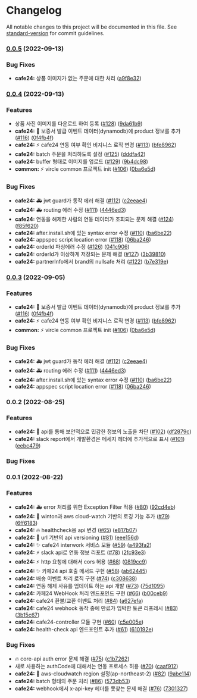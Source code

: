 # Changelog

All notable changes to this project will be documented in this file. See [standard-version](https://github.com/conventional-changelog/standard-version) for commit guidelines.

### [0.0.5](https://github.com/mass-adoption/vircle/compare/cafe24-v0.0.2...cafe24-v0.0.5) (2022-09-13)

### Bug Fixes

* **cafe24:** 상품 이미지가 없는 주문에 대한 처리 ([a9f8e32](https://github.com/mass-adoption/vircle/commit/a9f8e32941518415c5b4fbed86df728f6bde12a0))


### [0.0.4](https://github.com/mass-adoption/vircle/compare/cafe24-v0.0.2...cafe24-v0.0.4) (2022-09-13)


### Features

* 상품 사진 이미지를 다운로드 하여 등록 ([#128](https://github.com/mass-adoption/vircle/issues/128)) ([9da61b9](https://github.com/mass-adoption/vircle/commit/9da61b9576a3a57fad544612d37d35641d0cdb99))
* **cafe24:** :rocket: 보증서 발급 이벤트 데이터(dynamodb)에 product 정보를 추가 ([#116](https://github.com/mass-adoption/vircle/issues/116)) ([0f4fb4f](https://github.com/mass-adoption/vircle/commit/0f4fb4f0001de49ce59e37ac04efda963ec79df4))
* **cafe24:** :zap: cafe24 연동 여부 확인 비지니스 로직 변경 ([#113](https://github.com/mass-adoption/vircle/issues/113)) ([bfe8962](https://github.com/mass-adoption/vircle/commit/bfe89627faf3ab76c4127c09104f9d31c28078b1))
* **cafe24:** batch 주문을 처리하도록 설정 ([#125](https://github.com/mass-adoption/vircle/issues/125)) ([dddfa42](https://github.com/mass-adoption/vircle/commit/dddfa425d2d1a44f50cec060fd2916d0bd2826db))
* **cafe24:** buffer 형태로 이미지를 업로드 ([#129](https://github.com/mass-adoption/vircle/issues/129)) ([9b4dc98](https://github.com/mass-adoption/vircle/commit/9b4dc98d5c923e5f28ac94e298cbbcacc8c47fda))
* **common:** ⚡ vircle common 프로젝트 init ([#106](https://github.com/mass-adoption/vircle/issues/106)) ([0ba6e5d](https://github.com/mass-adoption/vircle/commit/0ba6e5d4424c7dd01d650df70ad2dde75c371001))


### Bug Fixes

* **cafe24:** :ambulance: jwt guard가 동작 에러 해결 ([#112](https://github.com/mass-adoption/vircle/issues/112)) ([c2eeae4](https://github.com/mass-adoption/vircle/commit/c2eeae4d73408e0322f6ff4a66fa91a5353cf43c))
* **cafe24:** :ambulance: routing 에러 수정 ([#111](https://github.com/mass-adoption/vircle/issues/111)) ([4446ed3](https://github.com/mass-adoption/vircle/commit/4446ed3986a54117f35aafd15079dd6c28de6867))
* **cafe24:** 연동을 해제한 사람의 연동 데이터가 조회되는 문제 해결 ([#124](https://github.com/mass-adoption/vircle/issues/124)) ([f85f620](https://github.com/mass-adoption/vircle/commit/f85f620db0e88ea2c4324bb3fe396eaccc17301f))
* **cafe24:** after.install.sh에 있는 syntax error 수정 ([#110](https://github.com/mass-adoption/vircle/issues/110)) ([ba6be22](https://github.com/mass-adoption/vircle/commit/ba6be22b69366b72ba2b7456e6c401ee0d678a0a))
* **cafe24:** appspec script location error ([#118](https://github.com/mass-adoption/vircle/issues/118)) ([06ba246](https://github.com/mass-adoption/vircle/commit/06ba24632d5a2318be70eb34afd07f13f759eb11))
* **cafe24:** orderId 파싱에러 수정 ([#126](https://github.com/mass-adoption/vircle/issues/126)) ([041c906](https://github.com/mass-adoption/vircle/commit/041c9063c4d6324aea8c78c86bd14c21b45f405a))
* **cafe24:** orderId가 이상하게 저장되는 문제 해결 ([#127](https://github.com/mass-adoption/vircle/issues/127)) ([3b39810](https://github.com/mass-adoption/vircle/commit/3b39810de79509cfe6529ba4d5e925b45ca6711f))
* **cafe24:** partnerInfo에서 brand의 nullsafe 처리 ([#122](https://github.com/mass-adoption/vircle/issues/122)) ([b7e319e](https://github.com/mass-adoption/vircle/commit/b7e319ee90682f357246313a906aef46ee5c24fd))

### [0.0.3](https://github.com/mass-adoption/vircle/compare/cafe24-v0.0.2...cafe24-v0.0.3) (2022-09-05)


### Features

* **cafe24:** :rocket: 보증서 발급 이벤트 데이터(dynamodb)에 product 정보를 추가 ([#116](https://github.com/mass-adoption/vircle/issues/116)) ([0f4fb4f](https://github.com/mass-adoption/vircle/commit/0f4fb4f0001de49ce59e37ac04efda963ec79df4))
* **cafe24:** :zap: cafe24 연동 여부 확인 비지니스 로직 변경 ([#113](https://github.com/mass-adoption/vircle/issues/113)) ([bfe8962](https://github.com/mass-adoption/vircle/commit/bfe89627faf3ab76c4127c09104f9d31c28078b1))
* **common:** ⚡ vircle common 프로젝트 init ([#106](https://github.com/mass-adoption/vircle/issues/106)) ([0ba6e5d](https://github.com/mass-adoption/vircle/commit/0ba6e5d4424c7dd01d650df70ad2dde75c371001))


### Bug Fixes

* **cafe24:** :ambulance: jwt guard가 동작 에러 해결 ([#112](https://github.com/mass-adoption/vircle/issues/112)) ([c2eeae4](https://github.com/mass-adoption/vircle/commit/c2eeae4d73408e0322f6ff4a66fa91a5353cf43c))
* **cafe24:** :ambulance: routing 에러 수정 ([#111](https://github.com/mass-adoption/vircle/issues/111)) ([4446ed3](https://github.com/mass-adoption/vircle/commit/4446ed3986a54117f35aafd15079dd6c28de6867))
* **cafe24:** after.install.sh에 있는 syntax error 수정 ([#110](https://github.com/mass-adoption/vircle/issues/110)) ([ba6be22](https://github.com/mass-adoption/vircle/commit/ba6be22b69366b72ba2b7456e6c401ee0d678a0a))
* **cafe24:** appspec script location error ([#118](https://github.com/mass-adoption/vircle/issues/118)) ([06ba246](https://github.com/mass-adoption/vircle/commit/06ba24632d5a2318be70eb34afd07f13f759eb11))

### 0.0.2 (2022-08-25)


### Features

* **cafe24:** :memo: api를 통해 보안적으로 민감한 정보의 노출을 차단 ([#102](https://github.com/mass-adoption/vircle/issues/102)) ([df2879c](https://github.com/mass-adoption/vircle/commit/df2879cec89d6933d45cc54f837dac088d8b312b))
* **cafe24:** slack report에서 개발환경은 메세지 헤더에 추가적으로 표시 ([#101](https://github.com/mass-adoption/vircle/issues/101)) ([eebc479](https://github.com/mass-adoption/vircle/commit/eebc47991685a8d08e2b61954470081d99039a05))


### Bug Fixes

### 0.0.1 (2022-08-22)


### Features

* **cafe24:** :ambulance: error 처리를 위한 Exception Filter 적용 ([#80](https://github.com/mass-adoption/vircle/issues/80)) ([92cd4eb](https://github.com/mass-adoption/vircle/commit/92cd4ebd25e586c7674dfa18f3644f81ab7903f8))
* **cafe24:** :art: winton과 aws cloud-watch 기반의 로깅 기능 추가 ([#79](https://github.com/mass-adoption/vircle/issues/79)) ([6ff6183](https://github.com/mass-adoption/vircle/commit/6ff61837b300f4ade5ac4540f403340aae699a39))
* **cafe24:** :fire: healthcheck용 api 변경 ([#65](https://github.com/mass-adoption/vircle/issues/65)) ([e817b07](https://github.com/mass-adoption/vircle/commit/e817b0765b7c8d1d4dec4e4b6fe22b072ed0a3c9))
* **cafe24:** :memo: url 기반의 api versioning ([#81](https://github.com/mass-adoption/vircle/issues/81)) ([eee156d](https://github.com/mass-adoption/vircle/commit/eee156d32a558b92f32e34e7eed43debb6953cd1))
* **cafe24:** :sparkles: cafe24 interwork 서비스 모듈 ([#59](https://github.com/mass-adoption/vircle/issues/59)) ([a493fa2](https://github.com/mass-adoption/vircle/commit/a493fa20e6d07dc7f80fd5b247124c6e1bab5c32))
* **cafe24:** :zap: slack api로 연동 정보 리포트 ([#78](https://github.com/mass-adoption/vircle/issues/78)) ([2fc93e3](https://github.com/mass-adoption/vircle/commit/2fc93e34bff2289b68f748c652cdb28709f60945))
* **cafe24:** ⚡ http 요청에 대해서 cors 허용 ([#68](https://github.com/mass-adoption/vircle/issues/68)) ([0819cc9](https://github.com/mass-adoption/vircle/commit/0819cc99740a743240b78f61d98406a0c120e29f))
* **cafe24:** ✨ 카페24 api 호출 메서드 구현 ([#58](https://github.com/mass-adoption/vircle/issues/58)) ([ab62445](https://github.com/mass-adoption/vircle/commit/ab62445722866cb28ebb4d3932cad8d2f816b184))
* **cafe24:** 배송 이벤트 처리 로직 구현 ([#74](https://github.com/mass-adoption/vircle/issues/74)) ([c308638](https://github.com/mass-adoption/vircle/commit/c308638b9dca2f34fe6af244f083bbba05adfa05))
* **cafe24:** 연동 해제 사유를 업데이트 하는 api 개발 ([#73](https://github.com/mass-adoption/vircle/issues/73)) ([75d1095](https://github.com/mass-adoption/vircle/commit/75d10956b042fd84670057979890e712515a6734))
* **cafe24:** 카페24 WebHook 처리 엔드포인드 구현 ([#66](https://github.com/mass-adoption/vircle/issues/66)) ([b00ceb9](https://github.com/mass-adoption/vircle/commit/b00ceb983a4ba752054a42c17435f506bad3954a))
* **cafe24:** cafe24 환불/교환 이벤트 처리 ([#84](https://github.com/mass-adoption/vircle/issues/84)) ([a627efa](https://github.com/mass-adoption/vircle/commit/a627efae73e87fc8a4a4ed84e5a9cfa23e5d5c77))
* **cafe24:** cafe24 webhook 동작 중에 만료가 임박한 토큰 리프레시 ([#83](https://github.com/mass-adoption/vircle/issues/83)) ([3b15c67](https://github.com/mass-adoption/vircle/commit/3b15c67fee7a1efe8dfab6a80659fef92b29d1f4))
* **cafe24:** cafe24-controller 모듈 구현 ([#60](https://github.com/mass-adoption/vircle/issues/60)) ([c5e005e](https://github.com/mass-adoption/vircle/commit/c5e005e8fe60a205a97ce12c0d320c3e94a043c7))
* **cafe24:** health-check api 엔드포인트 추가 ([#61](https://github.com/mass-adoption/vircle/issues/61)) ([610192e](https://github.com/mass-adoption/vircle/commit/610192ef89969a5bb90e0c88ba80b9c9ab8a5164))


### Bug Fixes

* 🔥 core-api auth error 문제 해결 ([#75](https://github.com/mass-adoption/vircle/issues/75)) ([c1b7262](https://github.com/mass-adoption/vircle/commit/c1b72620a1f0e0b0d198b35a6520be996fe37957))
* 새로 사용하는 authCode에 대해서는 연동 프로세스 허용 ([#70](https://github.com/mass-adoption/vircle/issues/70)) ([caaf912](https://github.com/mass-adoption/vircle/commit/caaf9122b49f04aca5c661a2c4d6589681370b70))
* **cafe24:** :bug: aws-cloudwatch region 설정(ap-northeast-2) ([#82](https://github.com/mass-adoption/vircle/issues/82)) ([9abe114](https://github.com/mass-adoption/vircle/commit/9abe114ec45809d5abf3f6345675deb29ad0e7c1))
* **cafe24:** batch 형태의 주문 처리 ([#86](https://github.com/mass-adoption/vircle/issues/86)) ([573db53](https://github.com/mass-adoption/vircle/commit/573db530784a2504ad2c307d4cd3cd8d2baaca51))
* **cafe24:** webhook에서 x-api-key 헤더를 못찾는 문제 해결 ([#76](https://github.com/mass-adoption/vircle/issues/76)) ([7301327](https://github.com/mass-adoption/vircle/commit/73013270fb4e0c4a9bc35b8d26aab5cf906850b4))
